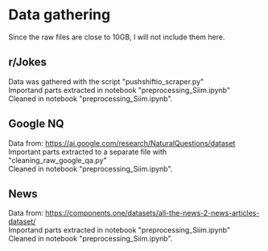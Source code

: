 # Data gathering
Since the raw files are close to 10GB, I will not include them here.  

## r/Jokes
Data was gathered with the script "pushshiftio_scraper.py"  
Importand parts extracted in notebook "preprocessing_Siim.ipynb"  
Cleaned in notebook "preprocessing_Siim.ipynb".  

## Google NQ
Data from: https://ai.google.com/research/NaturalQuestions/dataset  
Important parts extracted to a separate file with "cleaning_raw_google_qa.py"  
Cleaned in notebook "preprocessing_Siim.ipynb".  

## News
Data from: https://components.one/datasets/all-the-news-2-news-articles-dataset/  
Importand parts extracted in notebook "preprocessing_Siim.ipynb"  
Cleaned in notebook "preprocessing_Siim.ipynb".  
